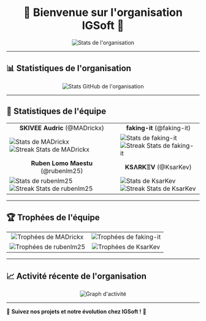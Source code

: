 <h1 align="center">🚀 Bienvenue sur l'organisation IGSoft 🚀</h1>

<p align="center">
  <img src="https://github-readme-streak-stats.herokuapp.com/?user=IGSoft&theme=dark" alt="Stats de l'organisation" />
</p>

---

## 📊 Statistiques de l'organisation

<p align="center">
  <img src="https://github-readme-stats.vercel.app/api?username=IGSoft&show_icons=true&theme=dark" alt="Stats GitHub de l'organisation" />
</p>

---

## 👥 Statistiques de l'équipe

<table>
  <tr>
    <td align="center"><strong>SKIVEE Audric</strong> (@MADrickx)</td>
    <td align="center"><strong>faking-it</strong> (@faking-it)</td>
  </tr>
  <tr>
    <td>
      <img src="https://github-readme-stats.vercel.app/api?username=MADrickx&show_icons=true&theme=dark" alt="Stats de MADrickx" />
      <br />
      <img src="https://github-readme-streak-stats.herokuapp.com/?user=MADrickx&theme=dark" alt="Streak Stats de MADrickx" />
    </td>
    <td>
      <img src="https://github-readme-stats.vercel.app/api?username=faking-it&show_icons=true&theme=dark" alt="Stats de faking-it" />
      <br />
      <img src="https://github-readme-streak-stats.herokuapp.com/?user=faking-it&theme=dark" alt="Streak Stats de faking-it" />
    </td>
  </tr>
  <tr>
    <td align="center"><strong>Ruben Lomo Maestu</strong> (@rubenlm25)</td>
    <td align="center"><strong>KSɅRKΞV</strong> (@KsarKev)</td>
  </tr>
  <tr>
    <td>
      <img src="https://github-readme-stats.vercel.app/api?username=rubenlm25&show_icons=true&theme=dark" alt="Stats de rubenlm25" />
      <br />
      <img src="https://github-readme-streak-stats.herokuapp.com/?user=rubenlm25&theme=dark" alt="Streak Stats de rubenlm25" />
    </td>
    <td>
      <img src="https://github-readme-stats.vercel.app/api?username=KsarKev&show_icons=true&theme=dark" alt="Stats de KsarKev" />
      <br />
      <img src="https://github-readme-streak-stats.herokuapp.com/?user=KsarKev&theme=dark" alt="Streak Stats de KsarKev" />
    </td>
  </tr>
</table>

---

## 🏆 Trophées de l'équipe

<table>
  <tr>
    <td align="center">
      <img src="https://github-profile-trophy.vercel.app/?username=MADrickx&theme=onedark" alt="Trophées de MADrickx" />
    </td>
    <td align="center">
      <img src="https://github-profile-trophy.vercel.app/?username=faking-it&theme=onedark" alt="Trophées de faking-it" />
    </td>
  </tr>
  <tr>
    <td align="center">
      <img src="https://github-profile-trophy.vercel.app/?username=rubenlm25&theme=onedark" alt="Trophées de rubenlm25" />
    </td>
    <td align="center">
      <img src="https://github-profile-trophy.vercel.app/?username=KsarKev&theme=onedark" alt="Trophées de KsarKev" />
    </td>
  </tr>
</table>

---

## 📈 Activité récente de l'organisation

<p align="center">
  <img src="https://github-readme-activity-graph.vercel.app/graph?username=IGSoft&theme=react-dark" alt="Graph d'activité" />
</p>

---

🚀 **Suivez nos projets et notre évolution chez IGSoft !** 🚀
